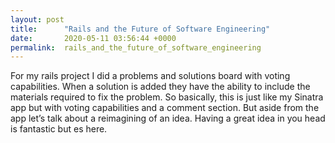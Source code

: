 ```yaml
---
layout: post
title:      "Rails and the Future of Software Engineering"
date:       2020-05-11 03:56:44 +0000
permalink:  rails_and_the_future_of_software_engineering
---
```



For my rails project I did a problems and solutions board with voting capabilities. When a solution is added they have the ability to include the materials required to fix the problem. So basically, this is just like my Sinatra app but with voting capabilities and a comment section. But aside from the app let’s talk about a reimagining of an idea. Having a great idea in you head is fantastic but 
es here.
